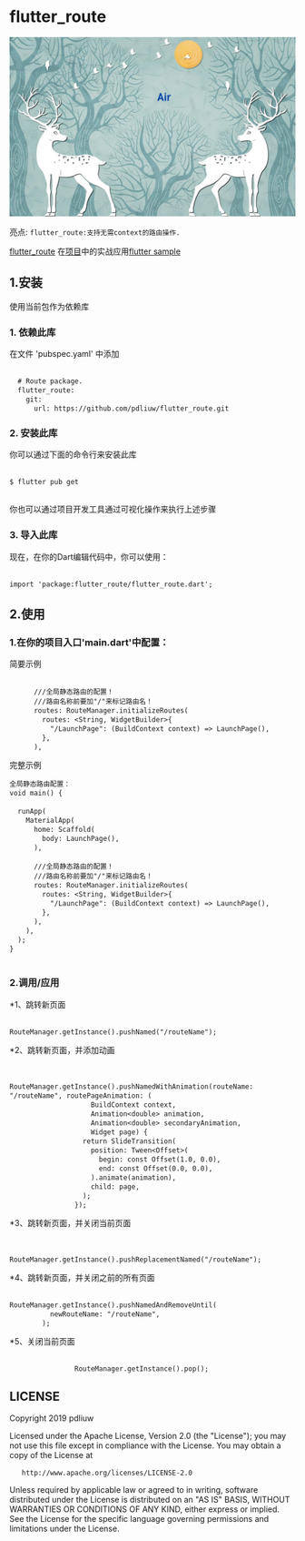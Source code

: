 # flutter_route 

![totem](https://raw.githubusercontent.com/pdliuw/pdliuw.github.io/master/images/totem_four_logo.jpg)


亮点: ``flutter_route:支持无需context的路由操作.``

[flutter_route](https://github.com/pdliuw/flutter_route) 在[项目](https://github.com/flutter-app-sample/flutter_app_sample)中的实战应用[flutter sample](https://github.com/flutter-app-sample/flutter_app_sample)

## 1.安装

使用当前包作为依赖库

### 1. 依赖此库

在文件 'pubspec.yaml' 中添加

```

  # Route package.
  flutter_route:
    git:
      url: https://github.com/pdliuw/flutter_route.git

```

### 2. 安装此库

你可以通过下面的命令行来安装此库

```

$ flutter pub get


```

你也可以通过项目开发工具通过可视化操作来执行上述步骤

### 3. 导入此库

现在，在你的Dart编辑代码中，你可以使用：

```

import 'package:flutter_route/flutter_route.dart';

```

## 2.使用

### 1.在你的项目入口'main.dart'中配置：

简要示例

```

      ///全局静态路由的配置！
      ///路由名称前要加"/"来标记路由名！
      routes: RouteManager.initializeRoutes(
        routes: <String, WidgetBuilder>{
          "/LaunchPage": (BuildContext context) => LaunchPage(),
        },
      ),

```

完整示例

```
全局静态路由配置：
void main() {

  runApp(
    MaterialApp(
      home: Scaffold(
        body: LaunchPage(),
      ),

      ///全局静态路由的配置！
      ///路由名称前要加"/"来标记路由名！
      routes: RouteManager.initializeRoutes(
        routes: <String, WidgetBuilder>{
          "/LaunchPage": (BuildContext context) => LaunchPage(),
        },
      ),
    ),
  );
}


```

### 2.调用/应用

*1、跳转新页面

```

RouteManager.getInstance().pushNamed("/routeName");

```
*2、跳转新页面，并添加动画

```

                RouteManager.getInstance().pushNamedWithAnimation(routeName: "/routeName", routePageAnimation: (
                    BuildContext context,
                    Animation<double> animation,
                    Animation<double> secondaryAnimation,
                    Widget page) {
                  return SlideTransition(
                    position: Tween<Offset>(
                      begin: const Offset(1.0, 0.0),
                      end: const Offset(0.0, 0.0),
                    ).animate(animation),
                    child: page,
                  );
                });

```

*3、跳转新页面，并关闭当前页面

```

                RouteManager.getInstance().pushReplacementNamed("/routeName");

```


*4、跳转新页面，并关闭之前的所有页面

```

RouteManager.getInstance().pushNamedAndRemoveUntil(
          newRouteName: "/routeName",
        );

```

*5、关闭当前页面

```

                RouteManager.getInstance().pop();

```

## LICENSE

   Copyright 2019 pdliuw

   Licensed under the Apache License, Version 2.0 (the "License");
   you may not use this file except in compliance with the License.
   You may obtain a copy of the License at

       http://www.apache.org/licenses/LICENSE-2.0

   Unless required by applicable law or agreed to in writing, software
   distributed under the License is distributed on an "AS IS" BASIS,
   WITHOUT WARRANTIES OR CONDITIONS OF ANY KIND, either express or implied.
   See the License for the specific language governing permissions and
   limitations under the License.

